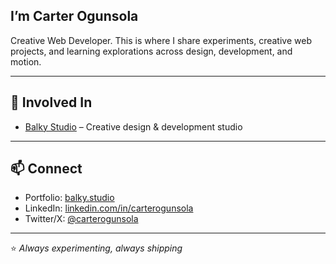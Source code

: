 ## I’m Carter Ogunsola  

Creative Web Developer. This is where I share experiments, creative web projects, and learning explorations across design, development, and motion.  

---

## 📂 Involved In
- [Balky Studio](https://www.balky.studio) – Creative design & development studio
---

## 📫 Connect
- Portfolio: [balky.studio](https://www.balky.studio)  
- LinkedIn: [linkedin.com/in/carterogunsola](https://linkedin.com/in/carterogunsola)  
- Twitter/X: [@carterogunsola](https://twitter.com/carterogunsola)  

---

⭐️ *Always experimenting, always shipping*  

<!--
**CarterOgunsola/CarterOgunsola** is a ✨ _special_ ✨ repository because its `README.md` (this file) appears on your GitHub profile.

Here are some ideas to get you started:

- 🔭 I’m currently working on ...
- 🌱 I’m currently learning ...
- 👯 I’m looking to collaborate on ...
- 🤔 I’m looking for help with ...
- 💬 Ask me about ...
- 📫 How to reach me: ...
- 😄 Pronouns: ...
- ⚡ Fun fact: ...
-->
